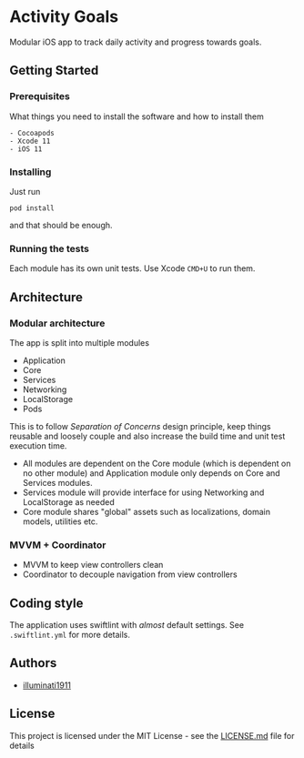 # Activity Goals

Modular iOS app to track daily activity and progress towards goals.

## Getting Started

### Prerequisites

What things you need to install the software and how to install them

```
- Cocoapods
- Xcode 11
- iOS 11
```

### Installing

Just run

```
pod install
```
and that should be enough. 

### Running the tests

Each module has its own unit tests. Use Xcode `CMD+U` to run them.

## Architecture

### Modular architecture
The app is split into multiple modules
- Application
- Core
- Services
- Networking
- LocalStorage
- Pods

This is to follow _Separation of Concerns_ design principle, keep things reusable and loosely couple and also increase the build time and unit test execution time.

- All modules are dependent on the Core module (which is dependent on no other module) and Application module only depends on Core and Services modules.
- Services module will provide interface for using Networking and LocalStorage as needed
- Core module shares "global" assets such as localizations, domain models, utilities etc.
### MVVM + Coordinator
- MVVM to keep view controllers clean
- Coordinator to decouple navigation from view controllers

## Coding style

The application uses swiftlint with _almost_ default settings.
See `.swiftlint.yml` for more details.

## Authors

* [illuminati1911](https://github.com/illuminati1911)

## License

This project is licensed under the MIT License - see the [LICENSE.md](LICENSE.md) file for details

